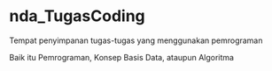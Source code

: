 # nda_TugasCoding
Tempat penyimpanan tugas-tugas yang menggunakan pemrograman

Baik itu Pemrograman, Konsep Basis Data, ataupun Algoritma
